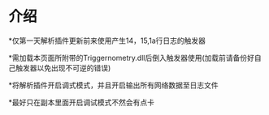 # 介绍
 *仅第一天解析插件更新前来使用产生14，15,1a行日志的触发器

 *需加载本页面所附带的Triggernometry.dll后倒入触发器使用(加载前请备份好自己触发器以免出现不可逆的错误)

 *将解析插件开启调式模式，并且开启输出所有网络数据至日志文件

 *最好只在副本里面开启调试模式不然会有点卡
